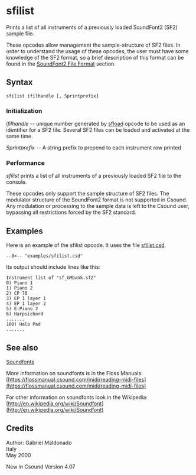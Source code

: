 <!--
id:sfilist
category:Signal Generators:Sample Playback
-->
# sfilist
Prints a list of all instruments of a previously loaded SoundFont2 (SF2) sample file.

These opcodes allow management the sample-structure of SF2 files. In order to understand the usage of these opcodes, the user must have some knowledge of the SF2 format, so a brief description of this format can be found in the [SoundFont2 File Format](../../siggen/sample) section.

## Syntax
``` csound-orc
sfilist ifilhandle [, Sprintprefix]
```

### Initialization

_ifilhandle_ -- unique number generated by [sfload](../../opcodes/sfload) opcode to be used as an identifier for a SF2 file. Several SF2 files can be loaded and activated at the same time.

_Sprintprefix_ -- A string prefix to prepend to each instrument row printed

### Performance

_sfilist_ prints a list of all instruments of a previously loaded SF2 file to the console.

These opcodes only support the sample structure of SF2 files. The modulator structure of the SoundFont2 format is not supported in Csound. Any modulation or processing to the sample data is left to the Csound user, bypassing all restrictions forced by the SF2 standard.

## Examples

Here is an example of the sfilist opcode. It uses the file [sfilist.csd](../../examples/sfilist.csd).

``` csound-csd title="Example of the sfilist opcode." linenums="1"
--8<-- "examples/sfilist.csd"
```

Its output should include lines like this:

```
Instrument list of "sf_GMbank.sf2"
0) Piano 1
1) Piano 2
2) CP 70
3) EP 1 layer 1
4) EP 1 layer 2
5) E.Piano 2
6) Harpsichord
.......
100) Halo Pad
.......
```

## See also

[Soundfonts](../../siggen/sample)

More information on soundfonts is in the Floss Manuals: [https://flossmanual.csound.com/midi/reading-midi-files](https://flossmanual.csound.com/midi/reading-midi-files)

For other information on soundfonts look in the Wikipedia: [http://en.wikipedia.org/wiki/Soundfont](http://en.wikipedia.org/wiki/Soundfont)

## Credits

Author: Gabriel Maldonado<br>
Italy<br>
May 2000<br>

New in Csound Version 4.07
